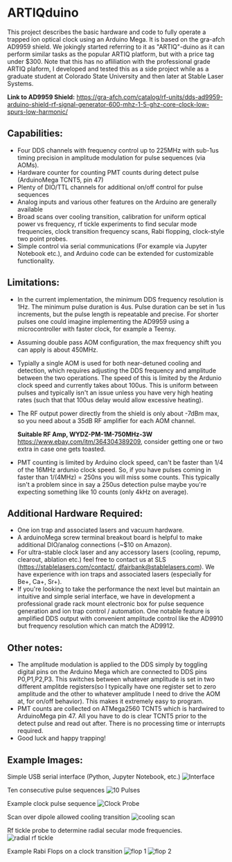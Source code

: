 # ARTIQduino
This project describes the basic hardware and code to fully operate a trapped ion optical clock using an Arduino Mega. It is based on the gra-afch AD9959 shield. We jokingly started referring to it as "ARTIQ"-duino as it can perform similar tasks as the popular ARTIQ platform, but with a price tag under $300. Note that this has no afliliation with the professional grade ARTIQ plaform, I developed and tested this as a side project while as a graduate student at Colorado State University and then later at Stable Laser Systems.

**Link to AD9959 Shield:** https://gra-afch.com/catalog/rf-units/dds-ad9959-arduino-shield-rf-signal-generator-600-mhz-1-5-ghz-core-clock-low-spurs-low-harmonic/

## Capabilities:
- Four DDS channels with frequency control up to 225MHz with sub-1us timing precision in amplitude modulation for pulse sequences (via AOMs).
- Hardware counter for counting PMT counts during detect pulse (ArduinoMega TCNT5, pin 47)
- Plenty of DIO/TTL channels for additional on/off control for pulse sequences
- Analog inputs and various other features on the Arduino are generally available
- Broad scans over cooling transition, calibration for uniform optical power vs frequency, rf tickle experiments to find secular mode frequencies, clock transition frequency scans, Rabi flopping, clock-style two point probes.
- Simple control via serial communications (For example via Jupyter Notebook etc.), and Arduino code can be extended for customizable functionality.

## Limitations:
- In the current implementation, the minimum DDS frequency resolution is 1Hz. The minimum pulse duration is 4us. Pulse duration can be set in 1us increments, but the pulse length is repeatable and precise. For shorter pulses one could imagine implementing the AD9959 using a microcontroller with faster clock, for example a Teensy.
- Assuming double pass AOM configuration, the max frequency shift you can apply is about 450MHz.
- Typially a single AOM is used for both near-detuned cooling and detection, which requires adjusting the DDS frequency and amplitude between the two operations. The speed of this is limited by the Ardunio clock speed and currently takes about 100us. This is uniform between pulses and typically isn't an issue unless you have very high heating rates (such that that 100us delay would allow excessive heating).
- The RF output power directly from the shield is only about -7dBm max, so you need about a 35dB RF amplifier for each AOM channel.

  **Suitable RF Amp, WYDZ-PM-1M-750MHz-3W** https://www.ebay.com/itm/364304389209, consider getting one or two extra in case one gets toasted.
- PMT counting is limited by Arduino clock speed, can't be faster than 1/4 of the 16MHz ardunio clock speed. So, if you have pulses coming in faster than 1/(4MHz) = 250ns you will miss some counts. This typically isn't a problem since in say a 250us detection pulse maybe you're expecting something like 10 counts (only 4kHz on average).

## Additional Hardware Required:
- One ion trap and associated lasers and vacuum hardware.
- A arduinoMega screw terminal breakout board is helpful to make additional DIO/analog connections (~$10 on Amazon).
- For ultra-stable clock laser and any accessory lasers (cooling, repump, clearout, ablation etc.) feel free to contact us at SLS (https://stablelasers.com/contact/, dfairbank@stablelasers.com). We have experience with ion traps and associated lasers (especially for Be+, Ca+, Sr+).
- If you're looking to take the performance the next level but maintain an intuitive and simple serial interface, we have in development a professional grade rack mount electronic box for pulse sequence generation and ion trap control / automation. One notable feature is amplified DDS output with convenient amplitude control like the AD9910 but frequency resolution which can match the AD9912.

## Other notes:
- The amplitude modulation is applied to the DDS simply by toggling digital pins on the Arduino Mega which are connected to DDS pins P0,P1,P2,P3. This switches between whatever amplitude is set in two different amplitde registers(so I typically have one register set to zero amplitude and the other to whatever amplitude I need to drive the AOM at, for on/off behavior). This makes it extremely easy to program.
- PMT counts are collected on ATMega2560 TCNT5 which is hardwired to ArduinoMega pin 47. All you have to do is clear TCNT5 prior to the detect pulse and read out after. There is no processing time or interrupts required.
- Good luck and happy trapping!

## Example Images:
Simple USB serial interface (Python, Jupyter Notebook, etc.)
![Interface](https://github.com/user-attachments/assets/9bdf5700-b32c-455a-bd56-039009737e5f)

Ten consecutive pulse sequences
![10 Pulses](https://github.com/user-attachments/assets/f8fd1a68-4909-46f5-9ced-7af050718a18)

Example clock pulse sequence
![Clock Probe](https://github.com/user-attachments/assets/58885b00-1e2d-4020-bbfb-9b81d31cb006)

Scan over dipole allowed cooling transition
![cooling scan](https://github.com/user-attachments/assets/a63c9e40-055c-43a8-b718-46b271915da0)

Rf tickle probe to determine radial secular mode frequencies.
![radial rf tickle](https://github.com/user-attachments/assets/060799d4-13d8-41ee-a23f-aeabf9fd7b4e)

Example Rabi Flops on a clock transition
![flop 1](https://github.com/user-attachments/assets/fab18d0b-428f-415c-9b9b-146806a2b37c)
![flop 2](https://github.com/user-attachments/assets/ebc8bafe-4d2f-4c53-9efc-9cd7210fe5d3)

